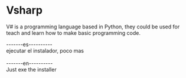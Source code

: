 # Vsharp
V# is a programming language based in Python, they could be used for teach and learn how to make basic programming code.<br>

-------es----------<br>
ejecutar el instalador, poco mas<br>
<br>
-------en----------<br>
Just exe the installer<br>
